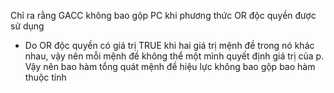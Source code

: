 Chỉ ra rằng GACC không bao gộp PC khi phương thức OR độc quyền được sử dụng

* Do OR độc quyền có giá trị TRUE khi hai giá trị mệnh đề trong nó khác nhau, vậy nên mỗi mệnh đề không thể một mình quyết định giá trị của p. Vậy nên bao hàm tổng quát mệnh đề hiệu lực không bao gộp bao hàm thuộc tính